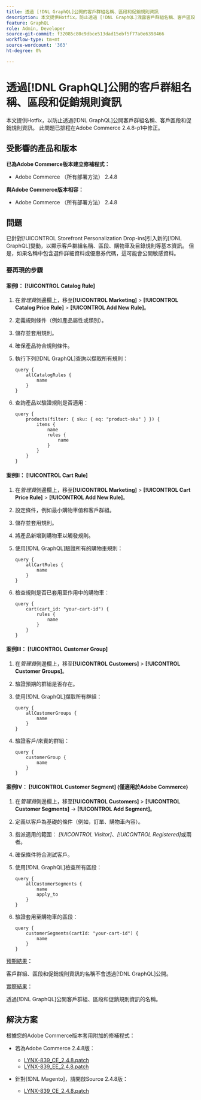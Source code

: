 ```yaml
---
title: 透過 [!DNL GraphQL]公開的客戶群組名稱、區段和促銷規則資訊
description: 本文提供Hotfix，防止透過 [!DNL GraphQL]洩露客戶群組名稱、客戶區段和促銷規則資訊。
feature: GraphQL
role: Admin, Developer
source-git-commit: f32085c80c9dbce513dad15ebf5f77a0e6398466
workflow-type: tm+mt
source-wordcount: '363'
ht-degree: 0%

---
```



# 透過[!DNL GraphQL]公開的客戶群組名稱、區段和促銷規則資訊

本文提供Hotfix，以防止透過[!DNL GraphQL]公開客戶群組名稱、客戶區段和促銷規則資訊。 此問題已排程在Adobe Commerce 2.4.8-p1中修正。

## 受影響的產品和版本

**已為Adobe Commerce版本建立修補程式：**

* Adobe Commerce （所有部署方法） 2.4.8

**與Adobe Commerce版本相容：**

* Adobe Commerce （所有部署方法） 2.4.8

## 問題

已針對[!UICONTROL Storefront Personalization Drop-ins]引入新的[!DNL GraphQL]變動，以顯示客戶群組名稱、區段、購物車及目錄規則等基本資訊。 但是，如果名稱中包含選件詳細資料或優惠券代碼，這可能會公開敏感資料。

### 要再現的步驟

#### 案例I： [!UICONTROL Catalog Rule]

1. 在&#x200B;*管理員*&#x200B;側邊欄上，移至&#x200B;**[!UICONTROL Marketing]** > **[!UICONTROL Catalog Price Rule]** > **[!UICONTROL Add New Rule]**。
1. 定義規則條件（例如產品屬性或類別）。
1. 儲存並套用規則。
1. 確保產品符合規則條件。
1. 執行下列[!DNL GraphQL]查詢以擷取所有規則：

   ```
   query {
       allCatalogRules {
           name
       }
   }
   ```

1. 查詢產品以驗證規則是否適用：

   ```
   query {
       products(filter: { sku: { eq: "product-sku" } }) {
           items {
               name
               rules {
                   name
               }
           }
       }
   }
   ```

#### 案例II： [!UICONTROL Cart Rule]

1. 在&#x200B;*管理員*&#x200B;側邊欄上，移至&#x200B;**[!UICONTROL Marketing]** > **[!UICONTROL Cart Price Rule]** > **[!UICONTROL Add New Rule]**。
1. 設定條件，例如最小購物車值和客戶群組。
1. 儲存並套用規則。
1. 將產品新增到購物車以觸發規則。
1. 使用[!DNL GraphQL]驗證所有的購物車規則：

   ```
   query {
       allCartRules {
           name
       }
   }
   ```

1. 檢查規則是否已套用至作用中的購物車：

   ```
   query {
       cart(cart_id: "your-cart-id") {
           rules {
               name
           }
       }
   }
   ```

#### 案例III： [!UICONTROL Customer Group]

1. 在&#x200B;*管理員*&#x200B;側邊欄上，移至&#x200B;**[!UICONTROL Customers]** > **[!UICONTROL Customer Groups]**。
1. 驗證預期的群組是否存在。
1. 使用[!DNL GraphQL]擷取所有群組：

   ```
   query {
       allCustomerGroups {
           name
       }
   }
   ```

1. 驗證客戶/來賓的群組：

   ```
   query {
       customerGroup {
           name
       }
   }
   ```

#### 案例IV： [!UICONTROL Customer Segment] (僅適用於Adobe Commerce)

1. 在&#x200B;*管理員*&#x200B;側邊欄上，移至&#x200B;**[!UICONTROL Customers]** > **[!UICONTROL Customer Segments]** → **[!UICONTROL Add Segment]**。
1. 定義以客戶為基礎的條件（例如，訂單、購物車內容）。
1. 指派適用的範圍： *[!UICONTROL Visitor]*、*[!UICONTROL Registered]*&#x200B;或兩者。
1. 確保條件符合測試客戶。
1. 使用[!DNL GraphQL]檢查所有區段：

   ```
   query {
       allCustomerSegments {
           name
           apply_to
       }
   }
   ```

1. 驗證套用至購物車的區段：

   ```
   query {
       customerSegments(cartId: "your-cart-id") {
           name
       }
   }
   ```

<u>預期結果</u>：

客戶群組、區段和促銷規則資訊的名稱不會透過[!DNL GraphQL]公開。

<u>實際結果</u>：

透過[!DNL GraphQL]公開客戶群組、區段和促銷規則資訊的名稱。

## 解決方案

根據您的Adobe Commerce版本套用附加的修補程式：

* 若為Adobe Commerce 2.4.8版：

   * [LYNX-839_CE_2.4.8.patch](assets/LYNX-839_CE_2.4.8.patch.zip)
   * [LYNX-839_EE_2.4.8.patch](assets/LYNX-839_EE_2.4.8.patch.zip)

* 針對[!DNL Magento]，請開啟Source 2.4.8版：

   * [LYNX-839_CE_2.4.8.patch](assets/LYNX-839_CE_2.4.8.patch.zip)
